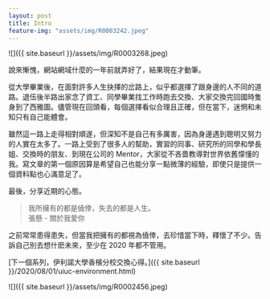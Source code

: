 ```yaml
---
layout: post
title: Intro
feature-img: "assets/img/R0003242.jpeg"
---
```


![]({{ site.baseurl }}/assets/img/R0003268.jpeg)

說來慚愧，網站網域什麼的一年前就弄好了，結果現在才動筆。

從大學畢業後，在面對許多人生抉擇的岔路上，似乎都選擇了跟身邊的人不同的道路。退伍後半路出家念了資工、同學畢業找工作時跑去交換、大家交換完回國時隻身到了西雅圖。儘管現在回頭看，每個選擇看似合理且正確，但在當下，迷惘和未知只有自己能體會。

雖然這一路上走得相對順遂，但深知不是自己有多厲害，因為身邊遇到聰明又努力的人實在太多了。一路上受到了很多人的幫助，實習的同事、研究所的同學和學長姐、交換時的朋友、到現在公司的 Mentor，大家從不吝嗇教導對世界依舊懞懂的我。寫文章的第一個原因算是希望自己也能分享一點微薄的經驗，即使只是提供一個資料點也心滿意足了。

最後，分享近期的心態。

> 我所擁有的都是僥倖，失去的都是人生。  
> 張懸 - 關於我愛你

之前常常患得患失，但當我把擁有的都視為僥倖，去珍惜當下時，釋懷了不少。告訴自己別去想什麽未來，至少在 2020 年都不管用。

[下一個系列，伊利諾大學香檳分校交換心得。]({{ site.baseurl }}/2020/08/01/uiuc-environment.html)

![]({{ site.baseurl }}/assets/img/R0002456.jpeg)
